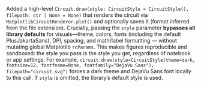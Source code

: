 Added a high-level `Circuit.draw(style: CircuitStyle = CircuitStyle(), filepath: str | None = None)` that renders the circuit via `MatplotlibCircuitRenderer.plot()` and optionally saves it (format inferred from the file extension). Crucially, passing the `style` parameter **bypasses all library defaults** for visuals—theme, colors, fonts (including the default PlusJakartaSans), DPI, spacing, and math/label formatting — without mutating global Matplotlib `rcParams`. This makes figures reproducible and sandboxed: the style you pass is the style you get, regardless of notebook or app settings. For example, `circuit.draw(style=CircuitStyle(theme=dark, fontsize=12, fontfname=None, fontfamily="DejaVu Sans"), filepath="circuit.svg")` forces a dark theme and DejaVu Sans font locally to this call. If `style` is omitted, the library’s default style is used.
